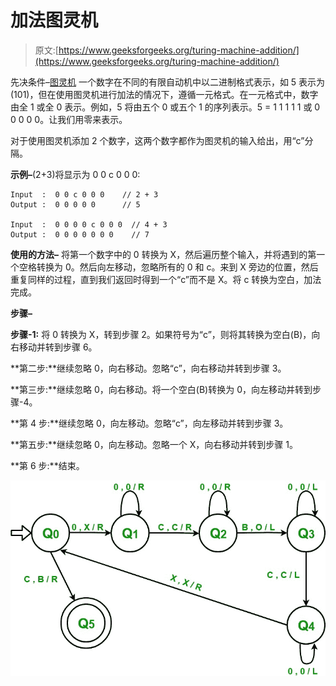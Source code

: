 # 加法图灵机

> 原文:[https://www.geeksforgeeks.org/turing-machine-addition/](https://www.geeksforgeeks.org/turing-machine-addition/)

先决条件–[图灵机](https://www.geeksforgeeks.org/turing-machine/)
一个数字在不同的有限自动机中以二进制格式表示，如 5 表示为(101)，但在使用图灵机进行加法的情况下，遵循一元格式。在一元格式中，数字由全 1 或全 0 表示。例如，5 将由五个 0 或五个 1 的序列表示。5 = 1 1 1 1 1 或 0 0 0 0 0。让我们用零来表示。

对于使用图灵机添加 2 个数字，这两个数字都作为图灵机的输入给出，用“c”分隔。

**示例–**(2+3)将显示为 0 0 c 0 0 0:

```
Input  :  0 0 c 0 0 0    // 2 + 3
Output :  0 0 0 0 0      // 5

Input  :  0 0 0 0 c 0 0 0  // 4 + 3
Output :  0 0 0 0 0 0 0    // 7
```

**使用的方法–**
将第一个数字中的 0 转换为 X，然后遍历整个输入，并将遇到的第一个空格转换为 0。然后向左移动，忽略所有的 0 和 c。来到 X 旁边的位置，然后重复同样的过程，直到我们返回时得到一个“c”而不是 X。将 c 转换为空白，加法完成。

**步骤–**

**步骤-1:** 将 0 转换为 X，转到步骤 2。如果符号为“c”，则将其转换为空白(B)，向右移动并转到步骤 6。

**第二步:**继续忽略 0，向右移动。忽略“c”，向右移动并转到步骤 3。

**第三步:**继续忽略 0，向右移动。将一个空白(B)转换为 0，向左移动并转到步骤-4。

**第 4 步:**继续忽略 0，向左移动。忽略“c”，向左移动并转到步骤 3。

**第五步:**继续忽略 0，向左移动。忽略一个 X，向右移动并转到步骤 1。

**第 6 步:**结束。

![](img/d9e00e69436703dc227f9ab3e335e31d.png)